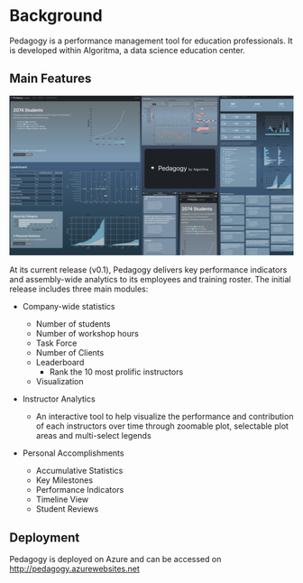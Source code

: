 # Background
Pedagogy is a performance management tool for education professionals. It is developed within Algoritma, a data science education center.

## Main Features

![](blurb.png)

At its current release (v0.1), Pedagogy delivers key performance indicators and assembly-wide analytics to its employees and training roster. The initial release includes three main modules:
- Company-wide statistics
    - Number of students 
    - Number of workshop hours 
    - Task Force 
    - Number of Clients
    - Leaderboard
        - Rank the 10 most prolific instructors
    - Visualization

- Instructor Analytics
    - An interactive tool to help visualize the performance and contribution of each instructors over time through zoomable plot, selectable plot areas and multi-select legends

- Personal Accomplishments
    - Accumulative Statistics
    - Key Milestones
    - Performance Indicators
    - Timeline View
    - Student Reviews

## Deployment

Pedagogy is deployed on Azure and can be accessed on http://pedagogy.azurewebsites.net
